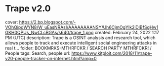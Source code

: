 # Trape v2.0

cover: https://2.bp.blogspot.com/-VOhQipdWYN8/W_uEasNRAsI/AAAAAAAANSY/Uh6CjmOgYIk2iDlBfSgHw1GKH0QPUs_NwCLcBGAs/s640/trape_1.png
created: February 24, 2022 1:17 PM (UTC)
description: Trape is a OSINT  analysis and research tool, which allows people to track and execute intelligent social engineering  attacks in real t...
folder: BOOKMRKS-MTHRFCKR / SEARCH PARTY MTHRFCKR! / People
tags: Search, people
url: https://www.kitploit.com/2018/11/trape-v20-people-tracker-on-internet.html?amp=0